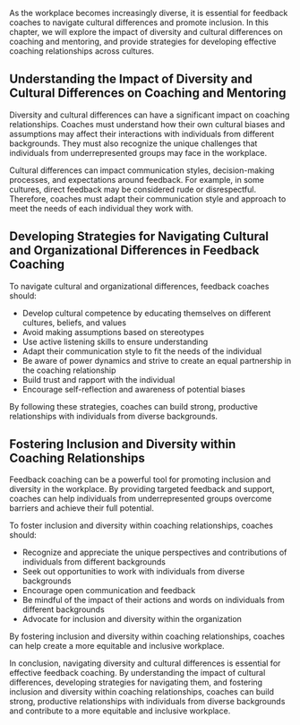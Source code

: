 
As the workplace becomes increasingly diverse, it is essential for feedback coaches to navigate cultural differences and promote inclusion. In this chapter, we will explore the impact of diversity and cultural differences on coaching and mentoring, and provide strategies for developing effective coaching relationships across cultures.

Understanding the Impact of Diversity and Cultural Differences on Coaching and Mentoring
----------------------------------------------------------------------------------------

Diversity and cultural differences can have a significant impact on coaching relationships. Coaches must understand how their own cultural biases and assumptions may affect their interactions with individuals from different backgrounds. They must also recognize the unique challenges that individuals from underrepresented groups may face in the workplace.

Cultural differences can impact communication styles, decision-making processes, and expectations around feedback. For example, in some cultures, direct feedback may be considered rude or disrespectful. Therefore, coaches must adapt their communication style and approach to meet the needs of each individual they work with.

Developing Strategies for Navigating Cultural and Organizational Differences in Feedback Coaching
-------------------------------------------------------------------------------------------------

To navigate cultural and organizational differences, feedback coaches should:

* Develop cultural competence by educating themselves on different cultures, beliefs, and values
* Avoid making assumptions based on stereotypes
* Use active listening skills to ensure understanding
* Adapt their communication style to fit the needs of the individual
* Be aware of power dynamics and strive to create an equal partnership in the coaching relationship
* Build trust and rapport with the individual
* Encourage self-reflection and awareness of potential biases

By following these strategies, coaches can build strong, productive relationships with individuals from diverse backgrounds.

Fostering Inclusion and Diversity within Coaching Relationships
---------------------------------------------------------------

Feedback coaching can be a powerful tool for promoting inclusion and diversity in the workplace. By providing targeted feedback and support, coaches can help individuals from underrepresented groups overcome barriers and achieve their full potential.

To foster inclusion and diversity within coaching relationships, coaches should:

* Recognize and appreciate the unique perspectives and contributions of individuals from different backgrounds
* Seek out opportunities to work with individuals from diverse backgrounds
* Encourage open communication and feedback
* Be mindful of the impact of their actions and words on individuals from different backgrounds
* Advocate for inclusion and diversity within the organization

By fostering inclusion and diversity within coaching relationships, coaches can help create a more equitable and inclusive workplace.

In conclusion, navigating diversity and cultural differences is essential for effective feedback coaching. By understanding the impact of cultural differences, developing strategies for navigating them, and fostering inclusion and diversity within coaching relationships, coaches can build strong, productive relationships with individuals from diverse backgrounds and contribute to a more equitable and inclusive workplace.
